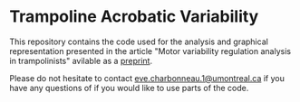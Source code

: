# Trampoline Acrobatic Variability



This repository contains the code used for the analysis and graphical representation presented in the article "Motor variability regulation analysis in trampolinists" avilable as a [preprint](https://sportrxiv.org/index.php/server/preprint/view/432).

Please do not hesitate to contact [eve.charbonneau.1@umontreal.ca](mailto:eve.charbonneau.1@umontreal.ca) if you have any questions of if you would like to use parts of the code.
